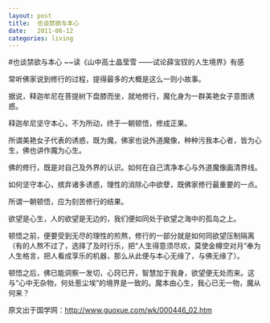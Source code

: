 ```yaml
---
layout: post
title:  也谈禁欲与本心
date:   2011-06-12
categories: living
---
```


#也谈禁欲与本心 ~~读《山中高士晶莹雪 ——试论薛宝钗的人生境界》有感

常听佛家说到修行的过程，提得最多的大概是这么一则小故事。

据说，释迦牟尼在菩提树下盘膝而坐，就地修行，魔化身为一群美艳女子意图诱惑。

释迦牟尼坚守本心，不为所动，终于一朝顿悟，修成正果。

所谓美艳女子代表的诱惑，既为魔，佛家也说外道魔像，种种污我本心者，皆为心生，佛也讲作魔为心生。

佛的修行，既是对自己及外界的认识。如何在自己清净本心与外道魔像画清界线。

如何坚守本心，摈弃诸多诱惑，理性的消除心中欲孽，既佛家修行最重要的一点。

所谓一朝顿悟，应为刻苦修行的结果。

欲望是心生，人的欲望是无边的，我们便如同处于欲望之海中的孤岛之上。

顿悟之前，便要受到无尽的理性的煎熬，修行的一部分就是如何同欲望压制隔离（有的人熬不过了，选择了及时行乐，把“人生得意须尽欢，莫使金樽空对月”奉为人生格言，把人看成享乐的机器，那么从此便与本心无缘了，与佛无缘了）。

顿悟之后，佛已能洞察一发切，心窍已开，智慧加于我身，欲望便无处而来。这与“心中无杂物，何处惹尘埃”的境界是一致的。魔本由心生，我心已无一物，魔从何来？

 

 

原文出于国学网：http://www.guoxue.com/wk/000446_02.htm